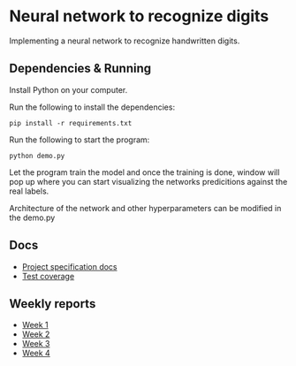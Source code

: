 # Neural network to recognize digits

Implementing a neural network to recognize handwritten digits.

## Dependencies & Running
Install Python on your computer.

Run the following to install the dependencies:
```console
pip install -r requirements.txt
```

Run the following to start the program:
```console
python demo.py
```

Let the program train the model and once the training is done, window will pop up where you can start visualizing the networks predicitions against the real labels.

Architecture of the network and other hyperparameters can be modified in the demo.py

## Docs
- [Project specification docs](https://github.com/luukasmakila/neural-network-to-recognize-digits/blob/main/docs/spec_doc.md)
- [Test coverage](https://luukasmakila.github.io/neural-network-to-recognize-digits/)

## Weekly reports
- [Week 1](https://github.com/luukasmakila/neural-network-to-recognize-digits/blob/main/docs/week_1_report.md)
- [Week 2](https://github.com/luukasmakila/neural-network-to-recognize-digits/blob/main/docs/week_2_report.md)
- [Week 3](https://github.com/luukasmakila/neural-network-to-recognize-digits/blob/main/docs/week_3_report.md)
- [Week 4](https://github.com/luukasmakila/neural-network-to-recognize-digits/blob/main/docs/week_4_report.md)
